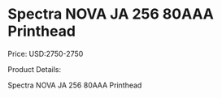 # Spectra NOVA JA 256 80AAA Printhead

Price: USD:2750-2750

Product Details:

Spectra NOVA JA 256 80AAA Printhead
